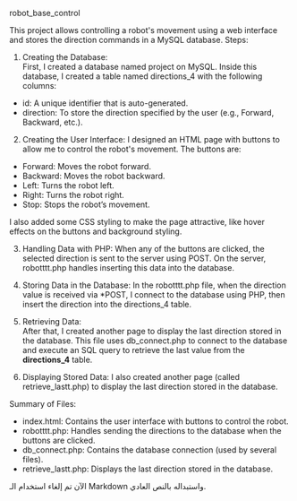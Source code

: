 robot_base_control

This project allows controlling a robot's movement using a web interface and stores the direction commands in a MySQL database.
Steps:

1. Creating the Database:  
First, I created a database named project on MySQL. Inside this database, I created a table named directions_4 with the following columns:
- id: A unique identifier that is auto-generated.
- direction: To store the direction specified by the user (e.g., Forward, Backward, etc.).

2. Creating the User Interface: 
I designed an HTML page with buttons to allow me to control the robot's movement. The buttons are:
- Forward: Moves the robot forward.
- Backward: Moves the robot backward.
- Left: Turns the robot left.
- Right: Turns the robot right.
- Stop: Stops the robot’s movement.

I also added some CSS styling to make the page attractive, like hover effects on the buttons and background styling.

3. Handling Data with PHP: 
When any of the buttons are clicked, the selected direction is sent to the server using POST. On the server, robotttt.php handles inserting this data into the database.

4. Storing Data in the Database: 
In the robotttt.php file, when the direction value is received via *POST, I connect to the database using PHP, then insert the direction into the directions_4 table.

5. Retrieving Data:  
After that, I created another page to display the last direction stored in the database. This file uses db_connect.php to connect to the database and execute an SQL query to retrieve the last value from the **directions_4** table.

6. Displaying Stored Data: 
I also created another page (called retrieve_lastt.php) to display the last direction stored in the database.


Summary of Files:
- index.html: Contains the user interface with buttons to control the robot.
- robotttt.php: Handles sending the directions to the database when the buttons are clicked.
- db_connect.php: Contains the database connection (used by several files).
- retrieve_lastt.php: Displays the last direction stored in the database.


الآن تم إلغاء استخدام الـ Markdown واستبداله بالنص العادي.

